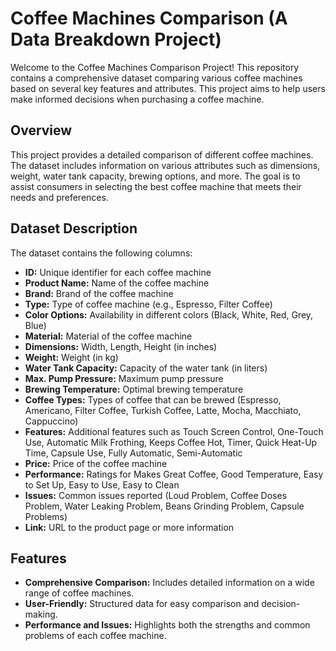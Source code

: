 # Coffee Machines Comparison (A Data Breakdown Project)

Welcome to the Coffee Machines Comparison Project! This repository contains a comprehensive dataset comparing various coffee machines based on several key features and attributes. This project aims to help users make informed decisions when purchasing a coffee machine.

## Overview
This project provides a detailed comparison of different coffee machines. The dataset includes information on various attributes such as dimensions, weight, water tank capacity, brewing options, and more. The goal is to assist consumers in selecting the best coffee machine that meets their needs and preferences.

## Dataset Description
The dataset contains the following columns:

- **ID:** Unique identifier for each coffee machine
- **Product Name:** Name of the coffee machine
- **Brand:** Brand of the coffee machine
- **Type:** Type of coffee machine (e.g., Espresso, Filter Coffee)
- **Color Options:** Availability in different colors (Black, White, Red, Grey, Blue)
- **Material:** Material of the coffee machine
- **Dimensions:** Width, Length, Height (in inches)
- **Weight:** Weight (in kg)
- **Water Tank Capacity:** Capacity of the water tank (in liters)
- **Max. Pump Pressure:** Maximum pump pressure
- **Brewing Temperature:** Optimal brewing temperature
- **Coffee Types:** Types of coffee that can be brewed (Espresso, Americano, Filter Coffee, Turkish Coffee, Latte, Mocha, Macchiato, Cappuccino)
- **Features:** Additional features such as Touch Screen Control, One-Touch Use, Automatic Milk Frothing, Keeps Coffee Hot, Timer, Quick Heat-Up Time, Capsule Use, Fully Automatic, Semi-Automatic
- **Price:** Price of the coffee machine
- **Performance:** Ratings for Makes Great Coffee, Good Temperature, Easy to Set Up, Easy to Use, Easy to Clean
- **Issues:** Common issues reported (Loud Problem, Coffee Doses Problem, Water Leaking Problem, Beans Grinding Problem, Capsule Problems)
- **Link:** URL to the product page or more information

## Features
- **Comprehensive Comparison:** Includes detailed information on a wide range of coffee machines.
- **User-Friendly:** Structured data for easy comparison and decision-making.
- **Performance and Issues:** Highlights both the strengths and common problems of each coffee machine.
